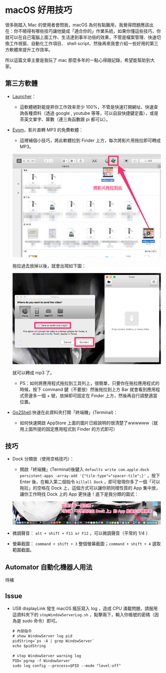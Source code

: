 # macOS 好用技巧
很多剛踏入 Mac 的使用者會問我，macOS 為何有點難用，我覺得問題應該出在：你不曉得有哪些技巧讓他變成「適合你的」作業系統，如果你懂這些技巧，你就可以在自己電腦上面工作、生活達到事半功倍的效果，不管是檔案管理、快速切換工作視窗、自動化工作項目、 shell script、然後再來我會介紹一些好用的第三方軟體來提升工作效率。

所以這篇文章主要是我玩了 mac 那麼多年的一點心得跟記錄，希望能幫助到大家。

## 第三方軟體

* [Launcher](https://itunes.apple.com/tw/app/launcher/id402270706?l=zh&mt=12)：
	* 這軟體絕對能提昇你工作效率至少 100%，不管是快速打開網址、快速查詢各種資料（透過 google , youtube 等等，可以自設快捷鍵定義），或是茶英文單字、算數（連三角函數跟 pi 都可以）。

* [Evom](http://thelittleappfactory.com)，影片直轉 MP3 的免費軟體：
	* 這裡補個小技巧，將此軟體拉到 Finder 上方，每次將影片用拖拉即可轉成 MP3。
	
	![Evom_1.png](Evom/Evom_3.png)
	
	拖拉過去放掉以後，就會出現如下圖：
	
	![Evom_2.png](Evom/Evom_2.png)
	
	就可以轉成 mp3 了。
	* PS：如何將應用程式拖拉到工具列上，很簡單，只要你在拖拉應用程式的時候，按下 command 鍵（不要放）然後拖拉到上方 Bar 就會看到應用程式旁邊多一個 + 號，放掉即可固定在 Finder 上方，然後再自行調整適當位置。

* [Go2Shell](https://itunes.apple.com/tw/app/go2shell/id445770608?l=zh&mt=12):快速在此資料夾打開「終端機」(Terminal)：
	* 如何快速開啟 AppStore 上面的圖片已經說明的很清楚了wwwwww（就用上面所提的固定應用程式到 Finder 的方式即可）


## 技巧

* Dock 分類放（使用空格技巧）：
	* 開啟「終端機」(Terminal)後鍵入 ```defaults write com.apple.dock persistent-apps -array-add '{"tile-type"="spacer-tile";}'``` ，按下 Enter 後，在輸入第二個指令 ```killall Dock``` ，即可發現你多了一個「可以拖拉」的空格在 Dock 上，這個方式可以讓你把同樣性質的 App 集中放，讓你工作時找 Dock 上的 App 更快速！底下是我分類的圖式：
	
	![Dock_1.png](Dock/Dock_1.png)
	
* 微調聲音： ```alt + shift + F11 or F12``` ，可以微調聲音（平常的 1/4 ）

* 螢幕截圖： ```command + shift + 3``` 整個螢幕截圖；```command + shift + 4``` 選取範圍截圖。

## Automator 自動化機器人用法

待補

## Issue

* USB displayLink 發生 macOS 瘋狂寫入 log ，造成 CPU 滿載問題，請服用這資料夾下的 ```stopWindowServerLog.sh``` ，點擊兩下，輸入你帳號的密碼（因為是 sudo 命令）即可。

	```
	# 內部指令
	# show WindowServer log pid
	pidString=`ps -A | grep WindowServer`
	echo $pidString
	
	# stop WindowServer warning log
	PID=`pgrep -f WindowServer`
	sudo log config --process=$PID --mode "level:off"
	```
